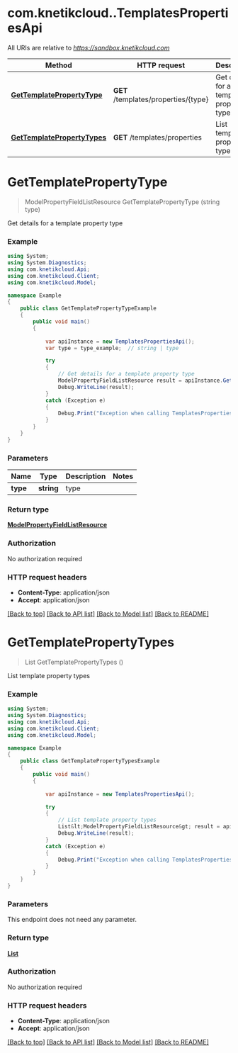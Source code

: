 # com.knetikcloud..TemplatesPropertiesApi

All URIs are relative to *https://sandbox.knetikcloud.com*

Method | HTTP request | Description
------------- | ------------- | -------------
[**GetTemplatePropertyType**](TemplatesPropertiesApi.md#gettemplatepropertytype) | **GET** /templates/properties/{type} | Get details for a template property type
[**GetTemplatePropertyTypes**](TemplatesPropertiesApi.md#gettemplatepropertytypes) | **GET** /templates/properties | List template property types


<a name="gettemplatepropertytype"></a>
# **GetTemplatePropertyType**
> ModelPropertyFieldListResource GetTemplatePropertyType (string type)

Get details for a template property type

### Example
```csharp
using System;
using System.Diagnostics;
using com.knetikcloud.Api;
using com.knetikcloud.Client;
using com.knetikcloud.Model;

namespace Example
{
    public class GetTemplatePropertyTypeExample
    {
        public void main()
        {
            
            var apiInstance = new TemplatesPropertiesApi();
            var type = type_example;  // string | type

            try
            {
                // Get details for a template property type
                ModelPropertyFieldListResource result = apiInstance.GetTemplatePropertyType(type);
                Debug.WriteLine(result);
            }
            catch (Exception e)
            {
                Debug.Print("Exception when calling TemplatesPropertiesApi.GetTemplatePropertyType: " + e.Message );
            }
        }
    }
}
```

### Parameters

Name | Type | Description  | Notes
------------- | ------------- | ------------- | -------------
 **type** | **string**| type | 

### Return type

[**ModelPropertyFieldListResource**](ModelPropertyFieldListResource.md)

### Authorization

No authorization required

### HTTP request headers

 - **Content-Type**: application/json
 - **Accept**: application/json

[[Back to top]](#) [[Back to API list]](../README.md#documentation-for-api-endpoints) [[Back to Model list]](../README.md#documentation-for-models) [[Back to README]](../README.md)

<a name="gettemplatepropertytypes"></a>
# **GetTemplatePropertyTypes**
> List<ModelPropertyFieldListResource> GetTemplatePropertyTypes ()

List template property types

### Example
```csharp
using System;
using System.Diagnostics;
using com.knetikcloud.Api;
using com.knetikcloud.Client;
using com.knetikcloud.Model;

namespace Example
{
    public class GetTemplatePropertyTypesExample
    {
        public void main()
        {
            
            var apiInstance = new TemplatesPropertiesApi();

            try
            {
                // List template property types
                List&lt;ModelPropertyFieldListResource&gt; result = apiInstance.GetTemplatePropertyTypes();
                Debug.WriteLine(result);
            }
            catch (Exception e)
            {
                Debug.Print("Exception when calling TemplatesPropertiesApi.GetTemplatePropertyTypes: " + e.Message );
            }
        }
    }
}
```

### Parameters
This endpoint does not need any parameter.

### Return type

[**List<ModelPropertyFieldListResource>**](ModelPropertyFieldListResource.md)

### Authorization

No authorization required

### HTTP request headers

 - **Content-Type**: application/json
 - **Accept**: application/json

[[Back to top]](#) [[Back to API list]](../README.md#documentation-for-api-endpoints) [[Back to Model list]](../README.md#documentation-for-models) [[Back to README]](../README.md)

